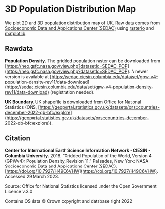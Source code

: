 # 3D Population Distribution Map

We plot 2D and 3D population distribution map of UK. Raw data comes from [Socioeconomic Data and Applications Center (SEDAC)](https://sedac.ciesin.columbia.edu/data/set/gpw-v4-population-density-rev11/data-download) using [rasterio](https://rasterio.readthedocs.io/en/stable/topics/plotting.html) and [matplotlib](https://matplotlib.org/stable/gallery/mplot3d/hist3d.html).


## Rawdata

**Population Density.** The gridded population raster can be downloaded from [https://neo.gsfc.nasa.gov/view.php?datasetId=SEDAC_POP](https://neo.gsfc.nasa.gov/view.php?datasetId=SEDAC_POP). A newer version is available at [https://sedac.ciesin.columbia.edu/data/set/gpw-v4-population-density-rev11/data-download](https://sedac.ciesin.columbia.edu/data/set/gpw-v4-population-density-rev11/data-download) (registration needed).

**UK Boundary.** UK shapefile is downloaded from Office for National Statistics (ONS, [https://geoportal.statistics.gov.uk/datasets/ons::countries-december-2022-gb-bfc/explore](https://geoportal.statistics.gov.uk/datasets/ons::countries-december-2022-gb-bfc/explore)).


## Citation

**Center for International Earth Science Information Network - CIESIN - Columbia University.** 2018. “Gridded Population of the World, Version 4 (GPWv4): Population Density, Revision 11.” Palisades, New York: NASA Socioeconomic Data and Applications Center (SEDAC). [https://doi.org/10.7927/H49C6VHW](https://doi.org/10.7927/H49C6VHW). Accessed 29 March 2023.

Source: Office for National Statistics licensed under the Open Government Licence v.3.0

Contains OS data © Crown copyright and database right 2022



